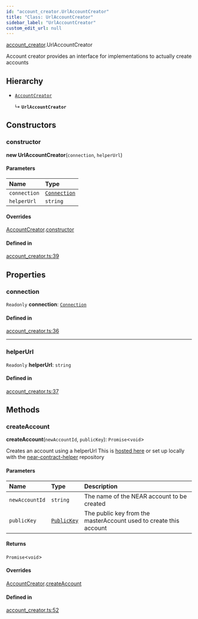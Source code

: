```yaml
---
id: "account_creator.UrlAccountCreator"
title: "Class: UrlAccountCreator"
sidebar_label: "UrlAccountCreator"
custom_edit_url: null
---
```


[account_creator](../modules/account_creator.md).UrlAccountCreator

Account creator provides an interface for implementations to actually create accounts

## Hierarchy

- [`AccountCreator`](account_creator.AccountCreator.md)

  ↳ **`UrlAccountCreator`**

## Constructors

### constructor

**new UrlAccountCreator**(`connection`, `helperUrl`)

#### Parameters

| Name | Type |
| :------ | :------ |
| `connection` | [`Connection`](connection.Connection.md) |
| `helperUrl` | `string` |

#### Overrides

[AccountCreator](account_creator.AccountCreator.md).[constructor](account_creator.AccountCreator.md#constructor)

#### Defined in

[account_creator.ts:39](https://github.com/maxhr/near--near-api-js/blob/d8efa7d5/packages/near-api-js/src/account_creator.ts#L39)

## Properties

### connection

 `Readonly` **connection**: [`Connection`](connection.Connection.md)

#### Defined in

[account_creator.ts:36](https://github.com/maxhr/near--near-api-js/blob/d8efa7d5/packages/near-api-js/src/account_creator.ts#L36)

___

### helperUrl

 `Readonly` **helperUrl**: `string`

#### Defined in

[account_creator.ts:37](https://github.com/maxhr/near--near-api-js/blob/d8efa7d5/packages/near-api-js/src/account_creator.ts#L37)

## Methods

### createAccount

**createAccount**(`newAccountId`, `publicKey`): `Promise`<`void`\>

Creates an account using a helperUrl
This is [hosted here](https://helper.nearprotocol.com) or set up locally with the [near-contract-helper](https://github.com/nearprotocol/near-contract-helper) repository

#### Parameters

| Name | Type | Description |
| :------ | :------ | :------ |
| `newAccountId` | `string` | The name of the NEAR account to be created |
| `publicKey` | [`PublicKey`](utils_key_pair.PublicKey.md) | The public key from the masterAccount used to create this account |

#### Returns

`Promise`<`void`\>

#### Overrides

[AccountCreator](account_creator.AccountCreator.md).[createAccount](account_creator.AccountCreator.md#createaccount)

#### Defined in

[account_creator.ts:52](https://github.com/maxhr/near--near-api-js/blob/d8efa7d5/packages/near-api-js/src/account_creator.ts#L52)
